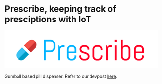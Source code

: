 # Prescribe, keeping track of presciptions with IoT

![Prescribe Logo](img/logo.PNG)

Gumball based pill dispenser. Refer to our devpost [here](https://devpost.com/software/prescribe).